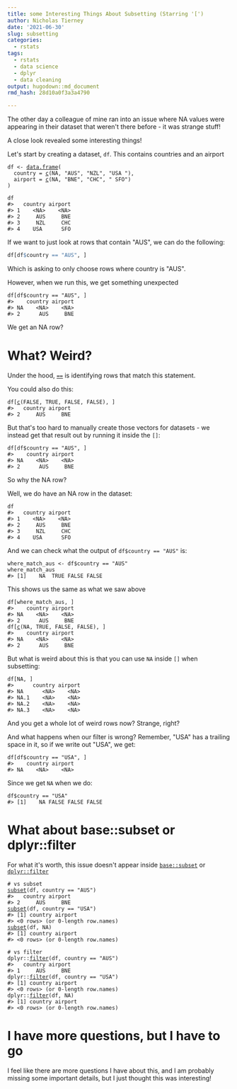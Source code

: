 ```yaml
---
title: some Interesting Things About Subsetting (Starring '[')
author: Nicholas Tierney
date: '2021-06-30'
slug: subsetting
categories:
  - rstats
tags:
  - rstats
  - data science
  - dplyr
  - data cleaning
output: hugodown::md_document
rmd_hash: 28d10a0f3a3a4790

---
```


The other day a colleague of mine ran into an issue where NA values were appearing in their dataset that weren't there before - it was strange stuff!

A close look revealed some interesting things!

Let's start by creating a dataset, `df`. This contains countries and an airport

<div class="highlight">

<pre class='chroma'><code class='language-r' data-lang='r'><span class='nv'>df</span> <span class='o'>&lt;-</span> <span class='nf'><a href='https://rdrr.io/r/base/data.frame.html'>data.frame</a></span><span class='o'>(</span>
  country <span class='o'>=</span> <span class='nf'><a href='https://rdrr.io/r/base/c.html'>c</a></span><span class='o'>(</span><span class='kc'>NA</span>, <span class='s'>"AUS"</span>, <span class='s'>"NZL"</span>, <span class='s'>"USA "</span><span class='o'>)</span>,
  airport <span class='o'>=</span> <span class='nf'><a href='https://rdrr.io/r/base/c.html'>c</a></span><span class='o'>(</span><span class='kc'>NA</span>, <span class='s'>"BNE"</span>, <span class='s'>"CHC"</span>, <span class='s'>" SFO"</span><span class='o'>)</span>
<span class='o'>)</span>

<span class='nv'>df</span>
<span class='c'>#&gt;   country airport</span>
<span class='c'>#&gt; 1    &lt;NA&gt;    &lt;NA&gt;</span>
<span class='c'>#&gt; 2     AUS     BNE</span>
<span class='c'>#&gt; 3     NZL     CHC</span>
<span class='c'>#&gt; 4    USA      SFO</span></code></pre>

</div>

If we want to just look at rows that contain "AUS", we can do the following:

``` r
df[df$country == "AUS", ]
```

Which is asking to only choose rows where country is "AUS".

However, when we run this, we get something unexpected

<div class="highlight">

<pre class='chroma'><code class='language-r' data-lang='r'><span class='nv'>df</span><span class='o'>[</span><span class='nv'>df</span><span class='o'>$</span><span class='nv'>country</span> <span class='o'>==</span> <span class='s'>"AUS"</span>, <span class='o'>]</span>
<span class='c'>#&gt;    country airport</span>
<span class='c'>#&gt; NA    &lt;NA&gt;    &lt;NA&gt;</span>
<span class='c'>#&gt; 2      AUS     BNE</span></code></pre>

</div>

We get an NA row?

# What? Weird?

Under the hood, [`==`](https://rdrr.io/r/base/Comparison.html) is identifying rows that match this statement.

You could also do this:

<div class="highlight">

<pre class='chroma'><code class='language-r' data-lang='r'><span class='nv'>df</span><span class='o'>[</span><span class='nf'><a href='https://rdrr.io/r/base/c.html'>c</a></span><span class='o'>(</span><span class='kc'>FALSE</span>, <span class='kc'>TRUE</span>, <span class='kc'>FALSE</span>, <span class='kc'>FALSE</span><span class='o'>)</span>, <span class='o'>]</span>
<span class='c'>#&gt;   country airport</span>
<span class='c'>#&gt; 2     AUS     BNE</span></code></pre>

</div>

But that's too hard to manually create those vectors for datasets - we instead get that result out by running it inside the `[]`:

<div class="highlight">

<pre class='chroma'><code class='language-r' data-lang='r'><span class='nv'>df</span><span class='o'>[</span><span class='nv'>df</span><span class='o'>$</span><span class='nv'>country</span> <span class='o'>==</span> <span class='s'>"AUS"</span>, <span class='o'>]</span>
<span class='c'>#&gt;    country airport</span>
<span class='c'>#&gt; NA    &lt;NA&gt;    &lt;NA&gt;</span>
<span class='c'>#&gt; 2      AUS     BNE</span></code></pre>

</div>

So why the NA row?

Well, we do have an NA row in the dataset:

<div class="highlight">

<pre class='chroma'><code class='language-r' data-lang='r'><span class='nv'>df</span>
<span class='c'>#&gt;   country airport</span>
<span class='c'>#&gt; 1    &lt;NA&gt;    &lt;NA&gt;</span>
<span class='c'>#&gt; 2     AUS     BNE</span>
<span class='c'>#&gt; 3     NZL     CHC</span>
<span class='c'>#&gt; 4    USA      SFO</span></code></pre>

</div>

And we can check what the output of `df$country == "AUS"` is:

<div class="highlight">

<pre class='chroma'><code class='language-r' data-lang='r'><span class='nv'>where_match_aus</span> <span class='o'>&lt;-</span> <span class='nv'>df</span><span class='o'>$</span><span class='nv'>country</span> <span class='o'>==</span> <span class='s'>"AUS"</span>
<span class='nv'>where_match_aus</span>
<span class='c'>#&gt; [1]    NA  TRUE FALSE FALSE</span></code></pre>

</div>

This shows us the same as what we saw above

<div class="highlight">

<pre class='chroma'><code class='language-r' data-lang='r'><span class='nv'>df</span><span class='o'>[</span><span class='nv'>where_match_aus</span>, <span class='o'>]</span>
<span class='c'>#&gt;    country airport</span>
<span class='c'>#&gt; NA    &lt;NA&gt;    &lt;NA&gt;</span>
<span class='c'>#&gt; 2      AUS     BNE</span>
<span class='nv'>df</span><span class='o'>[</span><span class='nf'><a href='https://rdrr.io/r/base/c.html'>c</a></span><span class='o'>(</span><span class='kc'>NA</span>, <span class='kc'>TRUE</span>, <span class='kc'>FALSE</span>, <span class='kc'>FALSE</span><span class='o'>)</span>, <span class='o'>]</span>
<span class='c'>#&gt;    country airport</span>
<span class='c'>#&gt; NA    &lt;NA&gt;    &lt;NA&gt;</span>
<span class='c'>#&gt; 2      AUS     BNE</span></code></pre>

</div>

But what is weird about this is that you can use `NA` inside `[]` when subsetting:

<div class="highlight">

<pre class='chroma'><code class='language-r' data-lang='r'><span class='nv'>df</span><span class='o'>[</span><span class='kc'>NA</span>, <span class='o'>]</span>
<span class='c'>#&gt;      country airport</span>
<span class='c'>#&gt; NA      &lt;NA&gt;    &lt;NA&gt;</span>
<span class='c'>#&gt; NA.1    &lt;NA&gt;    &lt;NA&gt;</span>
<span class='c'>#&gt; NA.2    &lt;NA&gt;    &lt;NA&gt;</span>
<span class='c'>#&gt; NA.3    &lt;NA&gt;    &lt;NA&gt;</span></code></pre>

</div>

And you get a whole lot of weird rows now? Strange, right?

And what happens when our filter is wrong? Remember, "USA" has a trailing space in it, so if we write out "USA", we get:

<div class="highlight">

<pre class='chroma'><code class='language-r' data-lang='r'><span class='nv'>df</span><span class='o'>[</span><span class='nv'>df</span><span class='o'>$</span><span class='nv'>country</span> <span class='o'>==</span> <span class='s'>"USA"</span>, <span class='o'>]</span>
<span class='c'>#&gt;    country airport</span>
<span class='c'>#&gt; NA    &lt;NA&gt;    &lt;NA&gt;</span></code></pre>

</div>

Since we get `NA` when we do:

<div class="highlight">

<pre class='chroma'><code class='language-r' data-lang='r'><span class='nv'>df</span><span class='o'>$</span><span class='nv'>country</span> <span class='o'>==</span> <span class='s'>"USA"</span>
<span class='c'>#&gt; [1]    NA FALSE FALSE FALSE</span></code></pre>

</div>

# What about base::subset or dplyr::filter

For what it's worth, this issue doesn't appear inside [`base::subset`](https://rdrr.io/r/base/subset.html) or [`dplyr::filter`](https://dplyr.tidyverse.org/reference/filter.html)

<div class="highlight">

<pre class='chroma'><code class='language-r' data-lang='r'><span class='c'># vs subset</span>
<span class='nf'><a href='https://rdrr.io/r/base/subset.html'>subset</a></span><span class='o'>(</span><span class='nv'>df</span>, <span class='nv'>country</span> <span class='o'>==</span> <span class='s'>"AUS"</span><span class='o'>)</span>
<span class='c'>#&gt;   country airport</span>
<span class='c'>#&gt; 2     AUS     BNE</span>
<span class='nf'><a href='https://rdrr.io/r/base/subset.html'>subset</a></span><span class='o'>(</span><span class='nv'>df</span>, <span class='nv'>country</span> <span class='o'>==</span> <span class='s'>"USA"</span><span class='o'>)</span>
<span class='c'>#&gt; [1] country airport</span>
<span class='c'>#&gt; &lt;0 rows&gt; (or 0-length row.names)</span>
<span class='nf'><a href='https://rdrr.io/r/base/subset.html'>subset</a></span><span class='o'>(</span><span class='nv'>df</span>, <span class='kc'>NA</span><span class='o'>)</span>
<span class='c'>#&gt; [1] country airport</span>
<span class='c'>#&gt; &lt;0 rows&gt; (or 0-length row.names)</span></code></pre>

</div>

<div class="highlight">

<pre class='chroma'><code class='language-r' data-lang='r'><span class='c'># vs filter</span>
<span class='nf'>dplyr</span><span class='nf'>::</span><span class='nf'><a href='https://dplyr.tidyverse.org/reference/filter.html'>filter</a></span><span class='o'>(</span><span class='nv'>df</span>, <span class='nv'>country</span> <span class='o'>==</span> <span class='s'>"AUS"</span><span class='o'>)</span>
<span class='c'>#&gt;   country airport</span>
<span class='c'>#&gt; 1     AUS     BNE</span>
<span class='nf'>dplyr</span><span class='nf'>::</span><span class='nf'><a href='https://dplyr.tidyverse.org/reference/filter.html'>filter</a></span><span class='o'>(</span><span class='nv'>df</span>, <span class='nv'>country</span> <span class='o'>==</span> <span class='s'>"USA"</span><span class='o'>)</span>
<span class='c'>#&gt; [1] country airport</span>
<span class='c'>#&gt; &lt;0 rows&gt; (or 0-length row.names)</span>
<span class='nf'>dplyr</span><span class='nf'>::</span><span class='nf'><a href='https://dplyr.tidyverse.org/reference/filter.html'>filter</a></span><span class='o'>(</span><span class='nv'>df</span>, <span class='kc'>NA</span><span class='o'>)</span>
<span class='c'>#&gt; [1] country airport</span>
<span class='c'>#&gt; &lt;0 rows&gt; (or 0-length row.names)</span></code></pre>

</div>

# I have more questions, but I have to go

I feel like there are more questions I have about this, and I am probably missing some important details, but I just thought this was interesting!

